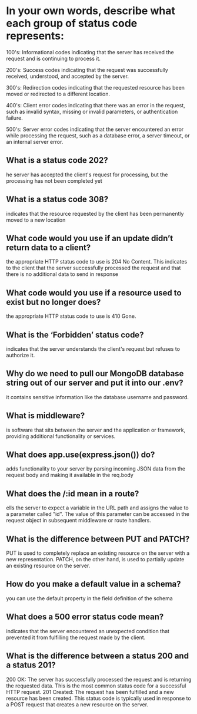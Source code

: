 # In your own words, describe what each group of status code represents:

100's: Informational codes indicating that the server has received the request and is continuing to process it.

200's: Success codes indicating that the request was successfully received, understood, and accepted by the server.

300's: Redirection codes indicating that the requested resource has been moved or redirected to a different location.

400's: Client error codes indicating that there was an error in the request, such as invalid syntax, missing or invalid parameters, or authentication failure.

500's: Server error codes indicating that the server encountered an error while processing the request, such as a database error, a server timeout, or an internal server error.

## What is a status code 202?

he server has accepted the client's request for processing, but the processing has not been completed yet

## What is a status code 308?

indicates that the resource requested by the client has been permanently moved to a new location

##  What code would you use if an update didn’t return data to a client?

the appropriate HTTP status code to use is 204 No Content. This indicates to the client that the server successfully processed the request and that there is no additional data to send in response

## What code would you use if a resource used to exist but no longer does?

the appropriate HTTP status code to use is 410 Gone. 

## What is the ‘Forbidden’ status code?

indicates that the server understands the client's request but refuses to authorize it. 

## Why do we need to pull our MongoDB database string out of our server and put it into our .env?

it contains sensitive information like the database username and password. 

## What is middleware?

is software that sits between the server and the application or framework, providing additional functionality or services.

## What does app.use(express.json()) do?

adds functionality to your server by parsing incoming JSON data from the request body and making it available in the req.body

## What does the /:id mean in a route?

ells the server to expect a variable in the URL path and assigns the value to a parameter called "id". The value of this parameter can be accessed in the request object in subsequent middleware or route handlers.

## What is the difference between PUT and PATCH?

PUT is used to completely replace an existing resource on the server with a new representation. PATCH, on the other hand, is used to partially update an existing resource on the server. 

## How do you make a default value in a schema?

you can use the default property in the field definition of the schema

## What does a 500 error status code mean?

indicates that the server encountered an unexpected condition that prevented it from fulfilling the request made by the client. 

## What is the difference between a status 200 and a status 201?

200 OK: The server has successfully processed the request and is returning the requested data. This is the most common status code for a successful HTTP request.
201 Created: The request has been fulfilled and a new resource has been created. This status code is typically used in response to a POST request that creates a new resource on the server.
